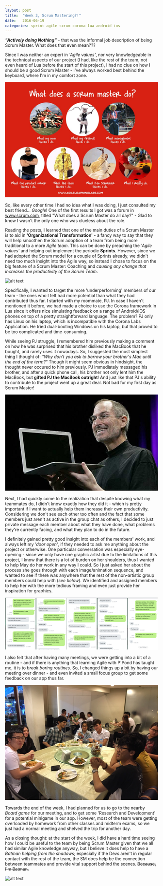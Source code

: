 ```yaml
---
layout: post
title:  "Week 3, Scrum Mastering?!"
date:   2016-06-19
categories: sprint agile scrum corona lua android ios
---
```


_**"Actively doing Nothing"**_ - that was the informal job description of being Scrum Master. What does that even mean???

Since I was neither an expert in _'Agile values'_, nor very knowledgeable in the technical aspects of our project (I had, like the rest of the team, not even heard of Lua before the start of this project), I had no clue on how I should be a good Scrum Master - I've always worked best behind the keyboard, where I'm in my comfort zone.

![alt text](https://raw.githubusercontent.com/majeedthaika/majeedthaika.github.io/master/img/sm_do.jpg)

So, like every other time I had no idea what I was doing, I just consulted my best friend... _Google_! One of the first results I got was a forum in www.scrum.com, titled "What does a Scrum Master do all day?" - Glad to know I wasn't the only one who was clueless about the role.

Reading the posts, I learned that one of the main duties of a Scrum Master is to aid in **'Organizational Transformation'** - a fancy way to say that they will help smoothen the Scrum adoption of a team from being more traditional to a more _Agile team_. This can be done by preaching the _'Agile values'_ and helping out implement the periodic **Sprints**. However, since we had adopted the Scrum model for a couple of Sprints already, we didn't need too much insight into the Agile way, so instead I chose to focus on the big feature of a Scrum Master: Coaching and _causing any change that increases the productivity of the Scrum Team_.

![alt text](https://raw.githubusercontent.com/majeedthaika/majeedthaika.github.io/master/img/funny_agile.jpg)

Specifically, I wanted to target the more 'underperforming' members of our team - the ones who I felt had more potential than what they had contributed thus far. I started with my roommate, PJ. In case I haven't mentioned it before, we had made a choice to use the Corona framework in Lua since it offers nice simulating feedback on a range of Android/iOS phones on top of a pretty straightforward language. The problem? PJ only has Linux on his laptop, which is incompatible with the Corona Labs Application. He tried dual-booting Windows on his laptop, but that proved to be too complicated and time-consuming.

While seeing PJ struggle, I remembered him previously making a comment on how he was surprised that his brother disliked the MacBook that he bought, and rarely uses it nowadays. So, I suggested the most simplest thing I thought of: _"Why don't you ask to borrow your brother's Mac until the end of the term?"_ Though it might seem obvious in hindsight, the thought never occured to him previously. PJ immediately messaged his brother, and after a quick phone call, his brother not only lent him the MacBook, but **gifted PJ the MacBook outright**! And just like that PJ's ability to contribute to the project went up a great deal. Not bad for my first day as Scrum Master!

![alt text](https://raw.githubusercontent.com/majeedthaika/majeedthaika.github.io/master/img/stevejobsmac.jpg)

Next, I had quickly come to the realization that despite knowing what my teammates do, I didn't know exactly how they did it - which is pretty important if I want to actually help them increase their own productivity. Considering we don't see each other too often and the fact that some members just aren't as active in the group chat as others, I decided to just private message each member about what they have done, what problems they're currently facing, and what they plan to do in the future.

I definitely gained pretty good insight into each of the members' work, and always left my _'door open'_, if they needed to ask me anything about the project or otherwise. One particular conversation was especially eye-opening - since we only have one graphic artist due to the limitations of this project, I know that there is a lot of burden on her shoulders, thus I wanted to help May do her work in any way I could. So I just asked her about the process she goes through with each image/animation sequence, and wanted to see if there was anywhere that the rest of the non-artistic group members could help with (_see below_). We identified and assigned members to help her with the more tedious framing and even just provide her inspiration for graphics. 

![alt text](https://raw.githubusercontent.com/majeedthaika/majeedthaika.github.io/master/img/mayconvo.jpg)

I also felt that after having many meetings, we were getting into a bit of a routine - and if there is anything that learning Agile with P'Pond has taught me, it is to _break boring routines_. So, I changed things up a bit by having our meeting over dinner - and even invited a small focus group to get some feedback on our app thus far.

![alt text](https://raw.githubusercontent.com/majeedthaika/majeedthaika.github.io/master/img/dinnermeeting.jpg)

Towards the end of the week, I had planned for us to go to the nearby _Board game_ for our meeting, and to get some 'Research and Development' for a potential minigame in our app. However, most of the team were getting overloaded by homework from other classes and midterm exams, so we just had a normal meeting and shelved the trip for another day. 

As a closing thought: at the start of the week, I did have a hard time seeing how I could be useful to the team by being Scrum Master given that we all had similar Agile knowledge anyway, but I believe it does help to have a _Batman helping from the shadows_; especially if the Devs aren't in regular contact with the rest of the team, the SM does help be the connection between teammates and provide vital support behind the scenes. ~~Because, I'm Batman.~~

![alt text](https://raw.githubusercontent.com/majeedthaika/majeedthaika.github.io/master/img/supersm.jpg)